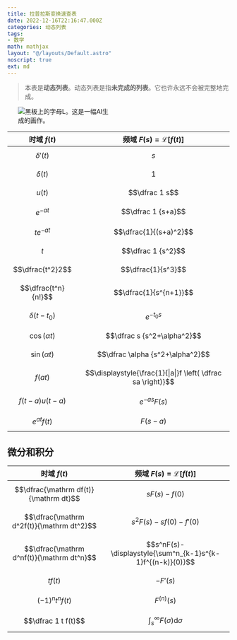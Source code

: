 ```yaml
---
title: 拉普拉斯变换速查表
date: 2022-12-16T22:16:47.000Z
categories: 动态列表
tags:
- 数学
math: mathjax
layout: "@/layouts/Default.astro"
noscript: true
ext: md
---
```

> <i class="fa-solid fa-infinity"></i> 本表是**动态列表**。动态列表是指**未完成的列表**。它也许永远不会被完整地完成。

<picture style="margin:24px;">
  <source srcset="https://raw.githubusercontent.com/OverflowCat/blog/4571def89a28dea9a549678b2f58be7f3743fe5d/l-on-blackboard.webp" type="image/webp">
  <source srcset="https://user-images.githubusercontent.com/20166026/208291325-61a663c7-dac4-4ae6-b41c-b2b0a53905fe.png" type="image/jpeg">
<img src="https://user-images.githubusercontent.com/20166026/208291325-61a663c7-dac4-4ae6-b41c-b2b0a53905fe.png" style="max-width:210px!important;" alt="黑板上的字母L。这是一幅AI生成的画作。">
</picture>

| 时域 $f(t)$         | 频域 $F(s)=\mathscr L[f(t)]$                                 |
| ------------------- | ------------------------------------------------------------ |
| $$\delta'(t)$$      | $$s$$                                                        |
| $$\delta(t)$$       | $$1$$                                                        |
| $$u(t)$$            | $$\dfrac 1 s$$                                               |
| $$e^{-at}$$         | $$\dfrac 1 {s+a}$$                                           |
| $$te^{-at}$$        | $$\dfrac{1}{(s+a)^2}$$                                       |
| $$t$$               | $$\dfrac 1 {s^2}$$                                           |
| $$\dfrac{t^2}2$$    | $$\dfrac{1}{s^3}$$                                           |
| $$\dfrac{t^n}{n!}$$ | $$\dfrac{1}{s^{n+1}}$$                                       |
| $$\delta(t-t_0)$$   | $$e^{-{t_0}s}$$                                              |
| $$\cos(\alpha t)$$  | $$\dfrac s {s^2+\alpha^2}$$                                  |
| $$\sin(\alpha t)$$  | $$\dfrac \alpha {s^2+\alpha^2}$$                             |
| $$f(a t)$$          | $$\displaystyle{\frac{1}{\|a\|}f \left( \dfrac sa \right)}$$ |
| $$f(t-a)u(t-a)$$    | $$e^{-as} F(s)$$                                             |
| $$e^{at} f(t)$$     | $$F(s-a)$$                                                   |

## 微分和积分

| 时域 $f(t)$                               | 频域 $F(s)=\mathscr L[f(t)]$                               |
| ----------------------------------------- | ---------------------------------------------------------- |
| $$\dfrac{\mathrm df(t)}{\mathrm dt}$$     | $$sF(s)-f(0)$$                                             |
| $$\dfrac{\mathrm d^2f(t)}{\mathrm dt^2}$$ | $$s^2F(s)-sf(0)-f'(0)$$                                    |
| $$\dfrac{\mathrm d^nf(t)}{\mathrm dt^n}$$ | $$s^nF(s)-\displaystyle{\sum^n_{k-1}s^{k-1}f^{(n-k)}(0)}$$ |
| $$tf(t)$$                                 | $$-F'(s)$$                                                 |
| $$(-1)^n t^n f(t)$$                       | $$F^{(n)}(s)$$                                             |
| $$\dfrac 1 t f(t)$$                       | $$\displaystyle{\int_s^\infty F(σ)\mathrm dσ}$$            |
